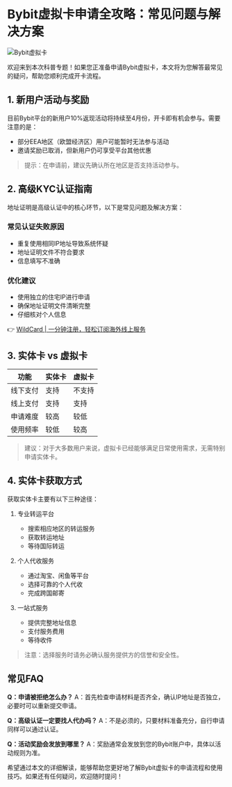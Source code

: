 # Bybit虚拟卡申请全攻略：常见问题与解决方案

![Bybit虚拟卡](https://bbtdd.com/img/4287580645.webp)

欢迎来到本次科普专题！如果您正准备申请Bybit虚拟卡，本文将为您解答最常见的疑问，帮助您顺利完成开卡流程。

## 1. 新用户活动与奖励

目前Bybit平台的新用户10%返现活动将持续至4月份，开卡即有机会参与。需要注意的是：

- 部分EEA地区（欧盟经济区）用户可能暂时无法参与活动
- 邀请奖励已取消，但新用户仍可享受平台其他优惠

> 提示：在申请前，建议先确认所在地区是否支持活动参与。

## 2. 高级KYC认证指南

地址证明是高级认证中的核心环节，以下是常见问题及解决方案：

### 常见认证失败原因
- 重复使用相同IP地址导致系统怀疑
- 地址证明文件不符合要求
- 信息填写不准确

### 优化建议
- 使用独立的住宅IP进行申请
- 确保地址证明文件清晰完整
- 仔细核对个人信息

👉 [WildCard | 一分钟注册，轻松订阅海外线上服务](https://bbtdd.com/WildCard)

## 3. 实体卡 vs 虚拟卡

| 功能 | 实体卡 | 虚拟卡 |
|------|--------|--------|
| 线下支付 | 支持 | 不支持 |
| 线上支付 | 支持 | 支持 |
| 申请难度 | 较高 | 较低 |
| 使用频率 | 较低 | 较高 |

> 建议：对于大多数用户来说，虚拟卡已经能够满足日常使用需求，无需特别申请实体卡。

## 4. 实体卡获取方式

获取实体卡主要有以下三种途径：

1. 专业转运平台
   - 搜索相应地区的转运服务
   - 获取转运地址
   - 等待国际转运

2. 个人代收服务
   - 通过淘宝、闲鱼等平台
   - 选择可靠的个人代收
   - 完成跨国邮寄

3. 一站式服务
   - 提供完整地址信息
   - 支付服务费用
   - 等待收件

> 注意：选择服务时请务必确认服务提供方的信誉和安全性。

## 常见FAQ

**Q：申请被拒绝怎么办？**
A：首先检查申请材料是否齐全，确认IP地址是否独立，必要时可以重新提交申请。

**Q：高级认证一定要找人代办吗？**
A：不是必须的，只要材料准备充分，自行申请同样可以通过认证。

**Q：活动奖励会发放到哪里？**
A：奖励通常会发放到您的Bybit账户中，具体以活动规则为准。

希望通过本文的详细解读，能够帮助您更好地了解Bybit虚拟卡的申请流程和使用技巧。如果还有任何疑问，欢迎随时提问！
